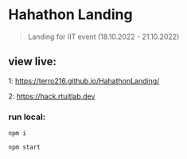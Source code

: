 # Hahathon Landing

> Landing for IIT event (18.10.2022 - 21.10.2022)

## view live:

1: https://terro216.github.io/HahathonLanding/

2: https://hack.rtuitlab.dev

### run local:

`npm i`

`npm start`

